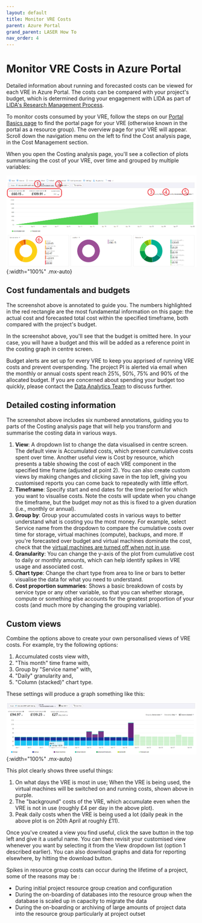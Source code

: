 ```yaml
---
layout: default
title: Monitor VRE Costs
parent: Azure Portal
grand_parent: LASER How To
nav_order: 4
---
```


# Monitor VRE Costs in Azure Portal

Detailed information about running and forecasted costs can be viewed for each VRE in Azure Portal. The costs can be compared with your project's budget, which is determined during your engagement with LIDA as part of [LIDA's Research Management Process](../../../docs/lida_services/RMP.html).

To monitor costs consumed by your VRE, follow the steps on our [Portal Basics page](./portal_basics.html) to find the portal page for your VRE (otherwise known in the portal as a resource group). The overview page for your VRE will appear. Scroll down the navigation menu on the left to find the Cost analysis page, in the Cost Management section.

When you open the Costing analysis page, you'll see a collection of plots summarising the cost of your VRE, over time and grouped by multiple variables:

![Screenshot of the Azure Budget page highlighting six notable areas](../../../images/az_portal/az_portal_costing.png){:width="100%" .mx-auto}

## Cost fundamentals and budgets

The screenshot above is annotated to guide you. The numbers highlighted in the red rectangle are the most fundamental information on this page: the actual cost and forecasted total cost within the specified timeframe, both compared with the project's budget.

In the screenshot above, you'll see that the budget is omitted here. In your case, you will have a budget and this will be added as a reference point in the costing graph in centre screen.

Budget alerts are set up for every VRE to keep you apprised of running VRE costs and prevent overspending. The project PI is alerted via email when the monthly or annual costs spent reach 25%, 50%, 75% and 90% of the allocated budget. If you are concerned about spending your budget too quickly, please contact the [Data Analytics Team](mailto:dat@leeds.ac.uk) to discuss further.

## Detailed costing information

The screenshot above includes six numbered annotations, guiding you to parts of the Costing analysis page that will help you transform and summarise the costing data in various ways.

1. **View**: A dropdown list to change the data visualised in centre screen. The default view is Accumulated costs, which present cumulative costs spent over time. Another useful view is Cost by resource, which presents a table showing the cost of each VRE component in the specified time frame (adjusted at point 2). You can also create custom views by making changes and clicking save in the top left, giving you customised reports you can come back to repeatedly with little effort.
2. **Timeframe**: Specify start and end dates for the time period for which you want to visualise costs. Note the costs will update when you change the timeframe, but the budget _may_ not as this is fixed to a given duration (i.e., monthly or annual).
3. **Group by**: Group your accumulated costs in various ways to better understand what is costing you the most money. For example, select Service name from the dropdown to compare the cumulative costs over time for storage, virtual machines (compute), backups, and more. If you're forecasted over budget and virtual machines dominate the cost, check that the [virtual machines are turned off when not in use](./portal_vms.html).
4. **Granularity**: You can change the y-axis of the plot from cumulative cost to daily or monthly amounts, which can help identify spikes in VRE usage and associated cost.
5. **Chart type**: Change the chart type from area to line or bars to better visualise the data for what you need to understand.
6. **Cost proportion summaries**: Shows a basic breakdown of costs by service type or any other variable, so that you can whether storage, compute or something else accounts for the greatest proportion of your costs (and much more by changing the grouping variable).

## Custom views

Combine the options above to create your own personalised views of VRE costs. For example, try the following options:
1. Accumulated costs view with,
2. "This month" time frame with, 
3. Group by "Service name" with, 
4. "Daily" granularity and, 
5. "Column (stacked)" chart type. 

These settings will produce a graph something like this:

![Screenshot illustrating a custom Budget view in the Azure Portal](../../../images/az_portal/az_portal_custom_view.png){:width="100%" .mx-auto}

This plot clearly shows three useful things:
1. On what days the VRE is most in use; When the VRE is being used, the virtual machines will be switched on and running costs, shown above in purple.
2. The "background" costs of the VRE, which accumulate even when the VRE is not in use (roughly £4 per day in the above plot).
3. Peak daily costs when the VRE is being used a lot (daily peak in the above plot is on 20th April at roughly £11).

Once you've created a view you find useful, click the save button in the top left and give it a useful name. You can then revisit your customised view whenever you want by selecting it from the View dropdown list (option 1 described earlier). You can also download graphs and data for reporting elsewhere, by hitting the download button.

Spikes in resource group costs can occur during the lifetime of a project, some of the reasons may be :
- During initial project resource group creation and configuration
- During the on-boarding of databases into the resource group when the database is scaled up in capacity to migrate the data
- During the on-boarding or archiving of large amounts of project data into the resource group particularly at project outset
